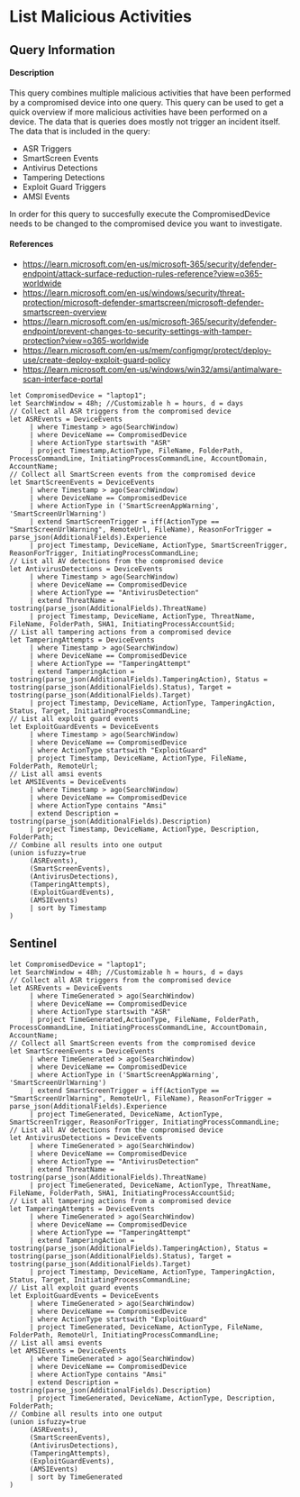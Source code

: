 # List Malicious Activities

## Query Information

#### Description
This query combines multiple malicious activities that have been performed by a compromised device into one query. This query can be used to get a quick overview if more malicious activities have been performed on a device. The data that is queries does mostly not trigger an incident itself. The data that is included in the query:
- ASR Triggers
- SmartScreen Events
- Antivirus Detections
- Tampering Detections
- Exploit Guard Triggers
- AMSI Events

In order for this query to succesfully execute the CompromisedDevice needs to be changed to the compromised device you want to investigate. 

#### References
- https://learn.microsoft.com/en-us/microsoft-365/security/defender-endpoint/attack-surface-reduction-rules-reference?view=o365-worldwide
- https://learn.microsoft.com/en-us/windows/security/threat-protection/microsoft-defender-smartscreen/microsoft-defender-smartscreen-overview
- https://learn.microsoft.com/en-us/microsoft-365/security/defender-endpoint/prevent-changes-to-security-settings-with-tamper-protection?view=o365-worldwide
- https://learn.microsoft.com/en-us/mem/configmgr/protect/deploy-use/create-deploy-exploit-guard-policy
- https://learn.microsoft.com/en-us/windows/win32/amsi/antimalware-scan-interface-portal

```
let CompromisedDevice = "laptop1";
let SearchWindow = 48h; //Customizable h = hours, d = days
// Collect all ASR triggers from the compromised device
let ASREvents = DeviceEvents
     | where Timestamp > ago(SearchWindow)
     | where DeviceName == CompromisedDevice
     | where ActionType startswith "ASR"
     | project Timestamp,ActionType, FileName, FolderPath, ProcessCommandLine, InitiatingProcessCommandLine, AccountDomain, AccountName;
// Collect all SmartScreen events from the compromised device
let SmartScreenEvents = DeviceEvents
     | where Timestamp > ago(SearchWindow)
     | where DeviceName == CompromisedDevice
     | where ActionType in ('SmartScreenAppWarning', 'SmartScreenUrlWarning')
     | extend SmartScreenTrigger = iff(ActionType == "SmartScreenUrlWarning", RemoteUrl, FileName), ReasonForTrigger = parse_json(AdditionalFields).Experience
     | project Timestamp, DeviceName, ActionType, SmartScreenTrigger, ReasonForTrigger, InitiatingProcessCommandLine;
// List all AV detections from the compromised device
let AntivirusDetections = DeviceEvents
     | where Timestamp > ago(SearchWindow)
     | where DeviceName == CompromisedDevice
     | where ActionType == "AntivirusDetection"
     | extend ThreatName = tostring(parse_json(AdditionalFields).ThreatName)
     | project Timestamp, DeviceName, ActionType, ThreatName, FileName, FolderPath, SHA1, InitiatingProcessAccountSid;
// List all tampering actions from a compromised device
let TamperingAttempts = DeviceEvents
     | where Timestamp > ago(SearchWindow)
     | where DeviceName == CompromisedDevice
     | where ActionType == "TamperingAttempt"
     | extend TamperingAction = tostring(parse_json(AdditionalFields).TamperingAction), Status = tostring(parse_json(AdditionalFields).Status), Target = tostring(parse_json(AdditionalFields).Target)
     | project Timestamp, DeviceName, ActionType, TamperingAction, Status, Target, InitiatingProcessCommandLine;
// List all exploit guard events
let ExploitGuardEvents = DeviceEvents
     | where Timestamp > ago(SearchWindow)
     | where DeviceName == CompromisedDevice
     | where ActionType startswith "ExploitGuard"
     | project Timestamp, DeviceName, ActionType, FileName, FolderPath, RemoteUrl;
// List all amsi events
let AMSIEvents = DeviceEvents
     | where Timestamp > ago(SearchWindow)
     | where DeviceName == CompromisedDevice
     | where ActionType contains "Amsi"
     | extend Description = tostring(parse_json(AdditionalFields).Description)
     | project Timestamp, DeviceName, ActionType, Description, FolderPath;
// Combine all results into one output
(union isfuzzy=true
     (ASREvents),
     (SmartScreenEvents),
     (AntivirusDetections),
     (TamperingAttempts),
     (ExploitGuardEvents),
     (AMSIEvents)
     | sort by Timestamp
)
```

## Sentinel
```
let CompromisedDevice = "laptop1";
let SearchWindow = 48h; //Customizable h = hours, d = days
// Collect all ASR triggers from the compromised device
let ASREvents = DeviceEvents
     | where TimeGenerated > ago(SearchWindow)
     | where DeviceName == CompromisedDevice
     | where ActionType startswith "ASR"
     | project TimeGenerated,ActionType, FileName, FolderPath, ProcessCommandLine, InitiatingProcessCommandLine, AccountDomain, AccountName;
// Collect all SmartScreen events from the compromised device
let SmartScreenEvents = DeviceEvents
     | where TimeGenerated > ago(SearchWindow)
     | where DeviceName == CompromisedDevice
     | where ActionType in ('SmartScreenAppWarning', 'SmartScreenUrlWarning')
     | extend SmartScreenTrigger = iff(ActionType == "SmartScreenUrlWarning", RemoteUrl, FileName), ReasonForTrigger = parse_json(AdditionalFields).Experience
     | project TimeGenerated, DeviceName, ActionType, SmartScreenTrigger, ReasonForTrigger, InitiatingProcessCommandLine;
// List all AV detections from the compromised device
let AntivirusDetections = DeviceEvents
     | where TimeGenerated > ago(SearchWindow)
     | where DeviceName == CompromisedDevice
     | where ActionType == "AntivirusDetection"
     | extend ThreatName = tostring(parse_json(AdditionalFields).ThreatName)
     | project TimeGenerated, DeviceName, ActionType, ThreatName, FileName, FolderPath, SHA1, InitiatingProcessAccountSid;
// List all tampering actions from a compromised device
let TamperingAttempts = DeviceEvents
     | where TimeGenerated > ago(SearchWindow)
     | where DeviceName == CompromisedDevice
     | where ActionType == "TamperingAttempt"
     | extend TamperingAction = tostring(parse_json(AdditionalFields).TamperingAction), Status = tostring(parse_json(AdditionalFields).Status), Target = tostring(parse_json(AdditionalFields).Target)
     | project Timestamp, DeviceName, ActionType, TamperingAction, Status, Target, InitiatingProcessCommandLine;
// List all exploit guard events
let ExploitGuardEvents = DeviceEvents
     | where TimeGenerated > ago(SearchWindow)
     | where DeviceName == CompromisedDevice
     | where ActionType startswith "ExploitGuard"
     | project TimeGenerated, DeviceName, ActionType, FileName, FolderPath, RemoteUrl, InitiatingProcessCommandLine;
// List all amsi events
let AMSIEvents = DeviceEvents
     | where TimeGenerated > ago(SearchWindow)
     | where DeviceName == CompromisedDevice
     | where ActionType contains "Amsi"
     | extend Description = tostring(parse_json(AdditionalFields).Description)
     | project TimeGenerated, DeviceName, ActionType, Description, FolderPath;
// Combine all results into one output
(union isfuzzy=true
     (ASREvents),
     (SmartScreenEvents),
     (AntivirusDetections),
     (TamperingAttempts),
     (ExploitGuardEvents),
     (AMSIEvents)
     | sort by TimeGenerated
)
```



